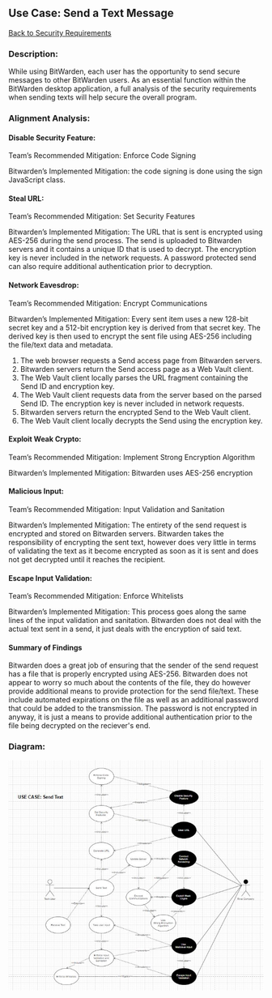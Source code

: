 ## Use Case: Send a Text Message

[Back to Security Requirements](https://github.com/DoctorEww/software-assurance/blob/main/SecurityRequirements.md)

### Description:
While using BitWarden, each user has the opportunity to send secure messages to other BitWarden users. As an essential function within the BitWarden desktop application, a full analysis of the security requirements when sending texts will help secure the overall program.

### Alignment Analysis:

#### Disable Security Feature:

Team’s Recommended Mitigation: Enforce Code Signing

Bitwarden’s Implemented Mitigation: the code signing is done using the sign JavaScript class.

#### Steal URL:

Team’s Recommended Mitigation: Set Security Features

Bitwarden’s Implemented Mitigation: The URL that is sent is encrypted using AES-256 during the send process.  The send is uploaded to Bitwarden servers and it contains a unique ID that is used to decrypt.  The encryption key is never included in the network requests.  A password protected send can also require additional authentication prior to decryption.

#### Network Eavesdrop:

Team’s Recommended Mitigation: Encrypt Communications

Bitwarden’s Implemented Mitigation: Every sent item uses a new 128-bit secret key and a 512-bit encryption key is derived from that secret key.  The derived key is then used to encrypt the sent file using AES-256 including the file/text data and metadata.  
1.	The web browser requests a Send access page from Bitwarden servers.
2.	Bitwarden servers return the Send access page as a Web Vault client.
3.	The Web Vault client locally parses the URL fragment containing the Send ID and encryption key.
4.	The Web Vault client requests data from the server based on the parsed Send ID. The encryption key is never included in network requests.
5.	Bitwarden servers return the encrypted Send to the Web Vault client.
6.	The Web Vault client locally decrypts the Send using the encryption key.

#### Exploit Weak Crypto: 

Team’s Recommended Mitigation: Implement Strong Encryption Algorithm

Bitwarden’s Implemented Mitigation: Bitwarden uses AES-256 encryption

#### Malicious Input:

Team’s Recommended Mitigation: Input Validation and Sanitation

Bitwarden’s Implemented Mitigation: The entirety of the send request is encrypted and stored on Bitwarden servers.  Bitwarden takes the responsibility of encrypting the sent text, however does very little in terms of validating the text as it become encrypted as soon as it is sent and does not get decrypted until it reaches the recipient.

#### Escape Input Validation:

Team’s Recommended Mitigation: Enforce Whitelists

Bitwarden’s Implemented Mitigation: This process goes along the same lines of the input validation and sanitation.  Bitwarden does not deal with the actual text sent in a send, it just deals with the encryption of said text.

#### Summary of Findings

Bitwarden does a great job of ensuring that the sender of the send request has a file that is properly encrypted using AES-256.  Bitwarden does not appear to worry so much about the contents of the file, they do however provide additional means to provide protection for the send file/text.  These include automated expirations on the file as well as an additional password that could be added to the transmission.  The password is not encrypted in anyway, it is just a means to provide additional authentication prior to the file being decrypted on the reciever's end.


### Diagram:
![](https://github.com/DoctorEww/software-assurance/blob/main/usecase/send_text/SendTextV4.JPG)
